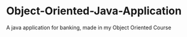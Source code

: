 # Object-Oriented-Java-Application
A java application for banking, made in my Object Oriented Course
